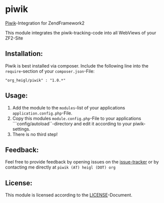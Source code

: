 # piwik

[Piwik](http://www.piwik.org)-Integration for ZendFramework2

This module integrates the piwik-tracking-code into all WebViews of your ZF2-Site

## Installation:

Piwik is best installed via composer. Include the following line into the 
```require```-section of your ```composer.json```-File:

    "org_heigl/piwik" : "1.0.*"
    

## Usage:

 1. Add the module to the ```modules```-list of your applications ```application.config.php```-File.
 2. Copy this modules ```module.config.php```-File to your applications ```config/autoload``-directory and edit it according to your piwik-settings.
 3. There is no third step!

## Feedback:

Feel free to provide feedback by opening issues on the 
[issue-tracker](https://github.com/heiglandreas/piwik/issues) or by contacting 
me directly at ```piwik (AT) heigl (DOT) org```

## License:

This module is licensed according to the [LICENSE](LICENSE)-Document.

